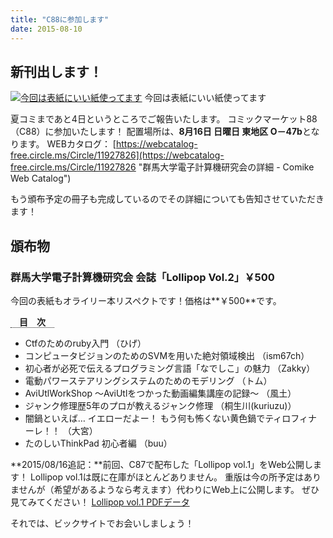 ```yaml
---
title: "C88に参加します"
date: 2015-08-10
---
```


## 新刊出します！

[![今回は表紙にいい紙使ってます](//www.iggg.org/wp-content/uploads/2015/08/20150810131728-300x169.jpg)](//www.iggg.org/wp-content/uploads/2015/08/20150810131728.jpg) 今回は表紙にいい紙使ってます

夏コミまであと4日というところでご報告いたします。
コミックマーケット88（C88）に参加いたします！
配置場所は、**8月16日 日曜日 東地区 O－47b**となります。
WEBカタログ：
[https://webcatalog-free.circle.ms/Circle/11927826](https://webcatalog-free.circle.ms/Circle/11927826 "群馬大学電子計算機研究会の詳細 - Comike Web Catalog")

もう頒布予定の冊子も完成しているのでその詳細についても告知させていただきます！

## 頒布物

### 群馬大学電子計算機研究会 会誌「Lollipop Vol.2」￥500

今回の表紙もオライリー本リスペクトです！価格は**￥500**です。

<span style="border-bottom: dotted 1px; font-weight: bold; margin: 0px 0px 5px 0px;">　目　次　</span>

* Ctfのためのruby入門 （ひげ）
* コンピュータビジョンのためのSVMを用いた絶対領域検出 （ism67ch）
* 初心者が必死で伝えるプログラミング言語「なでしこ」の魅力 （Zakky）
* 電動パワーステアリングシステムのためのモデリング （トム）
* AviUtlWorkShop ～AviUtlをつかった動画編集講座の記録～ （風土）
* ジャンク修理歴5年のプロが教えるジャンク修理 （桐生川(kuriuzu)）
* 闇鍋といえば… イエローだよー！ もう何も怖くない黄色鍋でティロフィナーレ！！ （大宮）
* たのしいThinkPad 初心者編 （buu）

**2015/08/16追記：**前回、C87で配布した「Lollipop vol.1」をWeb公開します！
Lollipop vol.1は既に在庫がほとんどありません。
重版は今の所予定はありませんが（希望があるようなら考えます）代わりにWeb上に公開します。
ぜひ見てみてください！
[Lollipop vol.1 PDFデータ](http://ftp.iggg.org/public/comiket/lollipop_vol1.pdf)

それでは、ビックサイトでお会いしましょう！